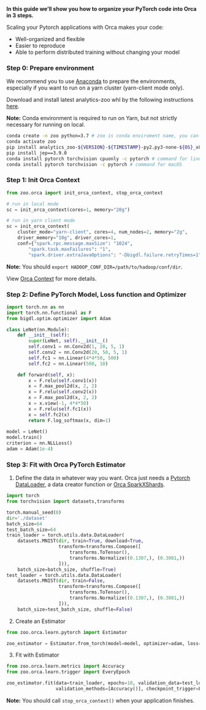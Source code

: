 
**In this guide we’ll show you how to organize your PyTorch code into Orca in 3 steps.**

Scaling your Pytorch applications with Orca makes your code:

* Well-organized and flexible
* Easier to reproduce
* Able to perform distributed training without changing your model

### **Step 0: Prepare environment**
We recommend you to use [Anaconda](https://www.anaconda.com/distribution/#linux) to prepare the environments, especially if you want to run on a yarn cluster (yarn-client mode only).

Download and install latest analytics-zoo whl by the following instructions [here](../PythonUserGuide/install/#install-the-latest-nightly-build-wheels-for-pip).  

**Note:** Conda environment is required to run on Yarn, but not strictly necessary for running on local.

```bash
conda create -n zoo python=3.7 # zoo is conda enviroment name, you can set another name you like.
conda activate zoo
pip install analytics_zoo-${VERSION}-${TIMESTAMP}-py2.py3-none-${OS}_x86_64.whl 
pip install jep==3.9.0
conda install pytorch torchvision cpuonly -c pytorch # command for linux
conda install pytorch torchvision -c pytorch # command for macOS
```

### **Step 1: Init Orca Context**
```python
from zoo.orca import init_orca_context, stop_orca_context

# run in local mode
sc = init_orca_context(cores=1, memory="20g")

# run in yarn client mode
sc = init_orca_context(
    cluster_mode="yarn-client", cores=4, num_nodes=2, memory="2g",
    driver_memory="10g", driver_cores=1,
    conf={"spark.rpc.message.maxSize": "1024",
        "spark.task.maxFailures": "1",
        "spark.driver.extraJavaOptions": "-Dbigdl.failure.retryTimes=1"})
```
**Note:** You should `export HADOOP_CONF_DIR=/path/to/hadoop/conf/dir`. 

View [Orca Context](./context) for more details.

### **Step 2: Define PyTorch Model, Loss function and Optimizer**
```python
import torch.nn as nn
import torch.nn.functional as F
from bigdl.optim.optimizer import Adam

class LeNet(nn.Module):
    def __init__(self):
        super(LeNet, self).__init__()
        self.conv1 = nn.Conv2d(1, 20, 5, 1)
        self.conv2 = nn.Conv2d(20, 50, 5, 1)
        self.fc1 = nn.Linear(4*4*50, 500)
        self.fc2 = nn.Linear(500, 10)

    def forward(self, x):
        x = F.relu(self.conv1(x))
        x = F.max_pool2d(x, 2, 2)
        x = F.relu(self.conv2(x))
        x = F.max_pool2d(x, 2, 2)
        x = x.view(-1, 4*4*50)
        x = F.relu(self.fc1(x))
        x = self.fc2(x)
        return F.log_softmax(x, dim=1)
        
model = LeNet()
model.train()
criterion = nn.NLLLoss()
adam = Adam(1e-4)
```

### **Step 3: Fit with Orca PyTorch Estimator**  

1)  Define the data in whatever way you want. Orca just needs a [Pytorch DataLoader](https://pytorch.org/docs/stable/data.html), a data creator function or [Orca SparkXShards](./data).
```python
import torch
from torchvision import datasets,transforms

torch.manual_seed(0)
dir='./dataset'
batch_size=64
test_batch_size=64
train_loader = torch.utils.data.DataLoader(
    datasets.MNIST(dir, train=True, download=True,
                   transform=transforms.Compose([
                       transforms.ToTensor(),
                       transforms.Normalize((0.1307,), (0.3081,))
                   ])),
    batch_size=batch_size, shuffle=True)
test_loader = torch.utils.data.DataLoader(
    datasets.MNIST(dir, train=False,
                   transform=transforms.Compose([
                       transforms.ToTensor(),
                       transforms.Normalize((0.1307,), (0.3081,))
                   ])),
    batch_size=test_batch_size, shuffle=False) 
```

2)  Create an Estimator
```python
from zoo.orca.learn.pytorch import Estimator 

zoo_estimator = Estimator.from_torch(model=model, optimizer=adam, loss=criterion, backend="bigdl") 
```

3)  Fit with Estimator

```python
from zoo.orca.learn.metrics import Accuracy
from zoo.orca.learn.trigger import EveryEpoch 

zoo_estimator.fit(data=train_loader, epochs=10, validation_data=test_loader,
                  validation_methods=[Accuracy()], checkpoint_trigger=EveryEpoch()) 
```

**Note:** You should call `stop_orca_context()` when your application finishes.
